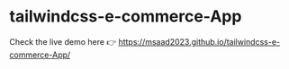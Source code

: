 # tailwindcss-e-commerce-App

Check the live demo here 👉️ https://msaad2023.github.io/tailwindcss-e-commerce-App/
